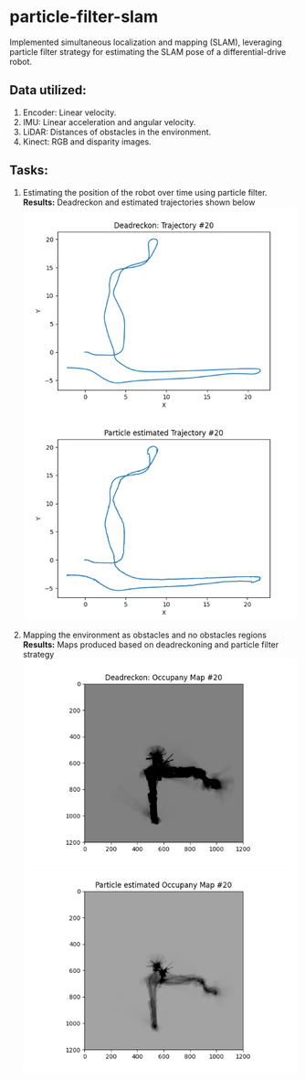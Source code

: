# particle-filter-slam
Implemented simultaneous localization and mapping (SLAM), leveraging particle filter strategy for estimating the SLAM pose of a differential-drive robot.

## Data utilized:
1. Encoder: Linear velocity.
2. IMU: Linear acceleration and angular velocity.
3. LiDAR: Distances of obstacles in the environment.
4. Kinect: RGB and disparity images.
   
## Tasks:
1. Estimating the position of the robot over time using particle filter. <br>
**Results:** Deadreckon and estimated trajectories shown below <br>
![Deadreackon](/plots_images/drkn_traject_20.png) <br>
![Particle filter](/plots_images/Ptraject_20.png)

2. Mapping the environment as obstacles and no obstacles regions<br>
**Results:** Maps produced based on deadreckoning and particle filter strategy <br>
![Deadreackon_map](/plots_images/map_20.png) <br>
![Particle filter_map](/plots_images/Pmap_20.png)
